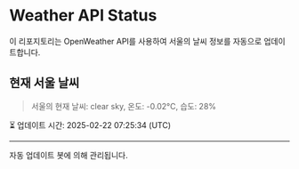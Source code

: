 
# Weather API Status

이 리포지토리는 OpenWeather API를 사용하여 서울의 날씨 정보를 자동으로 업데이트합니다.

## 현재 서울 날씨
> 서울의 현재 날씨: clear sky, 온도: -0.02°C, 습도: 28%

⏳ 업데이트 시간: 2025-02-22 07:25:34 (UTC)

---
자동 업데이트 봇에 의해 관리됩니다.
